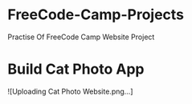 # FreeCode-Camp-Projects

Practise Of FreeCode Camp Website Project

# Build Cat Photo App
![Uploading Cat Photo Website.png…]

